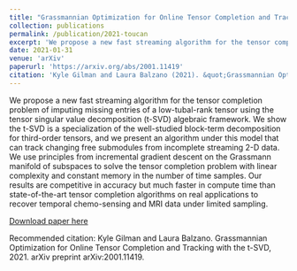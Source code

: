 ```yaml
---
title: "Grassmannian Optimization for Online Tensor Completion and Tracking with the t-SVD"
collection: publications
permalink: /publication/2021-toucan
excerpt: 'We propose a new fast streaming algorithm for the tensor completion problem of imputing missing entries of a low-tubal-rank tensor using the tensor singular value decomposition (t-SVD) algebraic framework.'
date: 2021-01-31
venue: 'arXiv'
paperurl: 'https://arxiv.org/abs/2001.11419'
citation: 'Kyle Gilman and Laura Balzano (2021). &quot;Grassmannian Optimization for Online Tensor Completion and Tracking with the t-SVD.&quot; <i>arXiv </i>.'
---
```

We propose a new fast streaming algorithm for the tensor completion problem of imputing missing entries of a low-tubal-rank tensor using the tensor singular value decomposition (t-SVD) algebraic framework. We show the t-SVD is a specialization of the well-studied block-term decomposition for third-order tensors, and we present an algorithm under this model that can track changing free submodules from incomplete streaming 2-D data. We use principles from incremental gradient descent on the Grassmann manifold of subspaces to solve the tensor completion problem with linear complexity and constant memory in the number of time samples. Our results are competitive in accuracy but much faster in compute time than state-of-the-art tensor completion algorithms on real applications to recover temporal chemo-sensing and MRI data under limited sampling.

[Download paper here](https://arxiv.org/abs/2001.11419)

Recommended citation: Kyle Gilman and Laura Balzano. Grassmannian Optimization for Online Tensor Completion and Tracking with the t-SVD, 2021. arXiv preprint arXiv:2001.11419.

